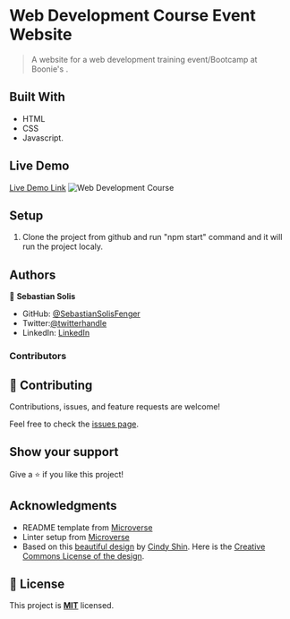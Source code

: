 # Web Development Course Event Website

> A website for a web development training event/Bootcamp at Boonie's .

## Built With

- HTML
- CSS
- Javascript.

## Live Demo

[Live Demo Link](https://sebastiansolisfenger.github.io/Boot-Camp/)
![Web Development Course]()

## Setup

1. Clone the project from github and run "npm start" command and it will run the project localy.

## Authors

👤 **Sebastian Solis**

- GitHub: [@SebastianSolisFenger](https://github.com/SebastianSolisFenger)
- Twitter:[@twitterhandle](https://twitter.com/twitterhandle)
- LinkedIn: [LinkedIn](https://www.linkedin.com/in/sebastian-solis-2712731a5/)

### Contributors

## 🤝 Contributing

Contributions, issues, and feature requests are welcome!

Feel free to check the [issues page](../../issues/).

## Show your support

Give a ⭐️ if you like this project!

## Acknowledgments

- README template from [Microverse](https://github.com/microverseinc/readme-template)
- Linter setup from [Microverse](https://github.com/microverseinc/linters-config/tree/master/html-css)
- Based on this [beautiful design](https://www.behance.net/gallery/29845175/CC-Global-Summit-2015) by [Cindy Shin](https://www.behance.net/adagio07). Here is the [Creative Commons License of the design](https://creativecommons.org/licenses/by-nc/4.0/).

## 📝 License

This project is **[MIT](./LICENSE.md)** licensed.
